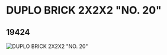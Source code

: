 # DUPLO BRICK 2X2X2 "NO. 20"
## 19424
![DUPLO BRICK 2X2X2 "NO. 20"](https://lc-www-live-s.legocdn.com/media/bricks/5/2/6099618.jpg)